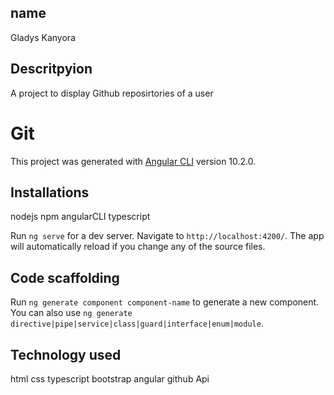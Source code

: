 ## name
Gladys Kanyora

## Descritpyion
A project to display Github reposirtories of a user

# Git

This project was generated with [Angular CLI](https://github.com/angular/angular-cli) version 10.2.0.

## Installations
nodejs
npm
angularCLI
typescript

Run `ng serve` for a dev server. Navigate to `http://localhost:4200/`. The app will automatically reload if you change any of the source files.

## Code scaffolding

Run `ng generate component component-name` to generate a new component. You can also use `ng generate directive|pipe|service|class|guard|interface|enum|module`.

## Technology used
html
css
typescript
bootstrap
angular
github Api

